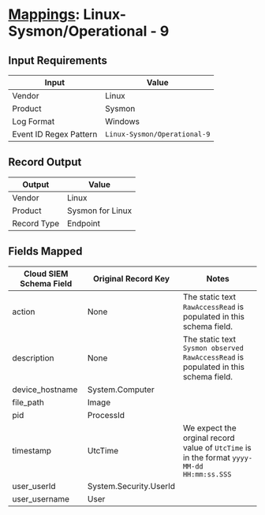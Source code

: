# [Mappings](README.md): Linux-Sysmon/Operational - 9

## Input Requirements

|Input|Value|
|-----|-----|
|Vendor|Linux|
|Product|Sysmon|
|Log Format|Windows|
|Event ID Regex Pattern|`Linux-Sysmon/Operational-9`|

## Record Output

|Output|Value|
|------|-----|
|Vendor|Linux|
|Product|Sysmon for Linux|
|Record Type|Endpoint|

## Fields Mapped

|Cloud SIEM Schema Field|Original Record Key|Notes|
|-----------------------|-------------------|-----|
|action|None|The static text `RawAccessRead` is populated in this schema field.|
|description|None|The static text `Sysmon observed RawAccessRead` is populated in this schema field.|
|device_hostname|System.Computer||
|file_path|Image||
|pid|ProcessId||
|timestamp|UtcTime|We expect the orginal record value of `UtcTime` is in the format `yyyy-MM-dd HH:mm:ss.SSS`|
|user_userId|System.Security.UserId||
|user_username|User||

